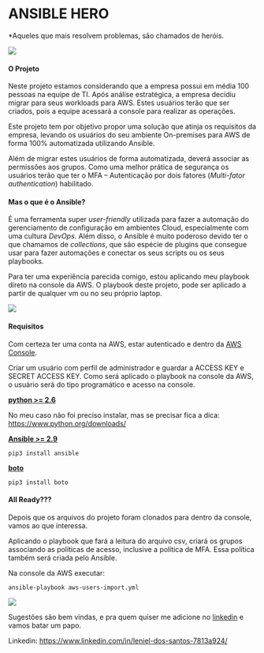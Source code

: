 # ANSIBLE HERO

*Aqueles que mais resolvem problemas, são chamados de heróis.



![](https://media.giphy.com/media/ek4CUx2FONgHaMz9V5/giphy.gif)





#### O Projeto

Neste projeto estamos considerando que a empresa possui em média 100 pessoas na equipe de TI. Após análise estratégica, a empresa decidiu migrar para seus workloads para AWS. Estes usuários terão que ser criados, pois a equipe acessará a console para realizar as operações.

Este projeto tem por objetivo propor uma solução que atinja os requisitos da empresa, levando os usuários do seu ambiente On-premises para AWS de forma 100% automatizada utilizando Ansible.

Além de migrar estes usuários de forma automatizada, deverá associar as permissões aos grupos. Como uma melhor prática de segurança os usuários terão que ter o MFA – Autenticação por dois fatores (*Multi-fator authentication*) habilitado.

#### Mas o que é o Ansible?

É uma ferramenta super *user-friendly* utilizada para fazer a automação do gerenciamento de configuração em ambientes Cloud, especialmente com uma cultura *DevOps*. Além disso, o Ansible é muito poderoso devido ter o que chamamos de *collections*, que são espécie de plugins que consegue usar para fazer automações e conectar os seus scripts ou os seus playbooks.

Para ter uma experiência parecida comigo, estou aplicando meu playbook direto na console da AWS. O playbook deste projeto, pode ser aplicado a partir de qualquer vm ou no seu próprio laptop.

![](https://media.giphy.com/media/l3V0dy1zzyjbYTQQM/giphy.gif)

#### Requisitos

Com certeza ter uma conta na AWS, estar autenticado e dentro da [AWS Console](https://console.aws.amazon.com/). 

Criar um usuário com perfil de administrador e guardar a ACCESS KEY e SECRET ACCESS KEY. Como será aplicado o playbook na console da AWS, o usuário será do tipo  programático e acesso na console.



<u>**python >= 2.6**</u>

No meu caso não foi preciso instalar, mas se precisar fica a dica: https://www.python.org/downloads/

<u>**[Ansible >= 2.9](https://docs.ansible.com/ansible/latest/installation_guide/index.html)**</u> 

```
pip3 install ansible
```

<u>**boto**</u>

```
pip3 install boto
```



#### All Ready???

Depois que os arquivos do projeto foram clonados para dentro da console, vamos ao que interessa.

Aplicando o playbook que fará a leitura do arquivo csv, criará os grupos associando as políticas de acesso, inclusive a política de MFA. Essa política também será criada pelo Ansible.

Na console da AWS executar:

```
ansible-playbook aws-users-import.yml
```



![](https://media.giphy.com/media/frBbpfHZREUfvRmPQE/giphy.gif)







Sugestões são bem vindas, e pra quem quiser me adicione no [linkedin](https://www.linkedin.com/in/leniel-dos-santos-7813a924/) e vamos batar um papo. 



Linkedin: https://www.linkedin.com/in/leniel-dos-santos-7813a924/

